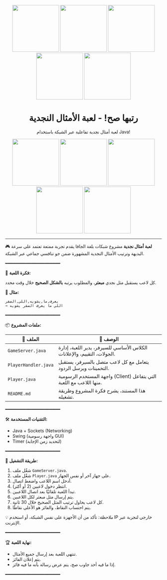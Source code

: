 
<p align="center">
  <img src="https://github.com/user-attachments/assets/3d7a9568-b295-4f9e-a309-a6c3a338769d" width="150"/>
  <img src="https://github.com/user-attachments/assets/3d7a9568-b295-4f9e-a309-a6c3a338769d" width="150"/>
  <img src="https://github.com/user-attachments/assets/3d7a9568-b295-4f9e-a309-a6c3a338769d" width="150"/>
  <img src="https://github.com/user-attachments/assets/3d7a9568-b295-4f9e-a309-a6c3a338769d" width="150"/>
  <img src="https://github.com/user-attachments/assets/3d7a9568-b295-4f9e-a309-a6c3a338769d" width="150"/>
</p>


<h1 align="center">رتبها صح! - لعبة الأمثال النجدية </h1>

<p align="center">
  لعبة أمثال نجدية تفاعلية عبر الشبكة باستخدام Java!
</p>
<p align="center">
  <img src="https://github.com/user-attachments/assets/3d7a9568-b295-4f9e-a309-a6c3a338769d" width="150"/>
  <img src="https://github.com/user-attachments/assets/3d7a9568-b295-4f9e-a309-a6c3a338769d" width="150"/>
  <img src="https://github.com/user-attachments/assets/3d7a9568-b295-4f9e-a309-a6c3a338769d" width="150"/>
  <img src="https://github.com/user-attachments/assets/3d7a9568-b295-4f9e-a309-a6c3a338769d" width="150"/>
  <img src="https://github.com/user-attachments/assets/3d7a9568-b295-4f9e-a309-a6c3a338769d" width="150"/>
</p>

---

🎮 **لعبة أمثال نجدية**
مشروع شبكات بلغة الجافا يقدم تجربة ممتعة تعتمد على سرعة البديهة وترتيب الأمثال النجدية المشهورة ضمن جو تنافسي جماعي عبر الشبكة.

━━━━━━━━━━━━━━━━━━━━━

🧠 **فكرة اللعبة:**

كل لاعب يستقبل مثل نجدي **مبعثر**، والمطلوب يرتبه **بالشكل الصحيح** خلال وقت محدد.

🔸 **مثال:**

```
يعرف,ما,يشويه,اللي,الصقر  
→ اللي ما يعرف الصقر يشويه
```

━━━━━━━━━━━━━━━━━━━━━

📦 **ملفات المشروع:**

| 📁 الملف             | 📝 الوصف                                                                 |
| -------------------- | ------------------------------------------------------------------------ |
| `GameServer.java`    | الكلاس الأساسي للسيرفر، يدير اللعبة، إدارة الجولات، التقييم، والإعلانات. |
| `PlayerHandler.java` | يتعامل مع كل لاعب متصل بالسيرفر، يستقبل التخمينات ويرسل الردود.          |
| `Player.java`        | واجهة المستخدم الرسومية (Client) التي يتفاعل منها اللاعب مع اللعبة.      |
| `README.md`          | هذا المستند، يشرح فكرة المشروع وطريقة تشغيله.                            |

━━━━━━━━━━━━━━━━━━━━━

🛠️ **التقنيات المستخدمة:**

* Java + Sockets (Networking)
* Swing (واجهة رسومية GUI)
* Timer (لتحديد زمن الإجابة)

━━━━━━━━━━━━━━━━━━━━━

🚀 **طريقة التشغيل:**

1. شغّل ملف `GameServer.java`.
2. شغّل ملف `Player.java` على جهاز آخر أو نفس الجهاز.
3. أدخل اسم اللاعب واضغط اتصال.
4. انتظر دخول لاعبين (2 أو أكثر).
5. تبدأ اللعبة تلقائيًا بعد اتصال اللاعبين.
6. يتم إرسال مثل مبعثر لكل اللاعبين.
7. كل لاعب يحاول ترتيب المثل الصحيح خلال 30 ثانية.
8. يتم احتساب النقاط، والفائز هو الأعلى نقاطًا.

💡 *ملاحظة:* تأكد من أن الأجهزة على نفس الشبكة، أو استخدم IP خارجي لتجربة عبر الإنترنت.

━━━━━━━━━━━━━━━━━━━━━

🏆 **نهاية اللعبة:**

* تنتهي اللعبة بعد إرسال جميع الأمثال.
* يتم إعلان الفائز.
* إذا ما فيه أحد جاوب صح، يتم عرض رسالة بأنه ما فيه فائز.

━━━━━━━━━━━━━━━━━━━━━
